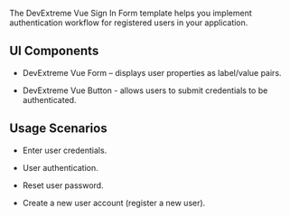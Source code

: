 The DevExtreme Vue Sign In Form template helps you implement authentication workflow for registered users in your application.

## UI Components  

- DevExtreme Vue Form – displays user properties as label/value pairs.

- DevExtreme Vue Button - allows users to submit credentials to be authenticated.

## Usage Scenarios 

- Enter user credentials.

- User authentication.

- Reset user password.

- Create a new user account (register a new user).